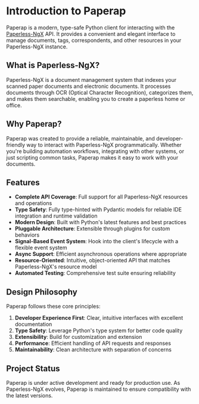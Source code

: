 # Introduction to Paperap

Paperap is a modern, type-safe Python client for interacting with the [Paperless-NgX](https://docs.paperless-ngx.com/) API. It provides a convenient and elegant interface to manage documents, tags, correspondents, and other resources in your Paperless-NgX instance.

## What is Paperless-NgX?

Paperless-NgX is a document management system that indexes your scanned paper documents and electronic documents. It processes documents through OCR (Optical Character Recognition), categorizes them, and makes them searchable, enabling you to create a paperless home or office.

## Why Paperap?

Paperap was created to provide a reliable, maintainable, and developer-friendly way to interact with Paperless-NgX programmatically. Whether you're building automation workflows, integrating with other systems, or just scripting common tasks, Paperap makes it easy to work with your documents.

## Features

- **Complete API Coverage**: Full support for all Paperless-NgX resources and operations
- **Type Safety**: Fully type-hinted with Pydantic models for reliable IDE integration and runtime validation
- **Modern Design**: Built with Python's latest features and best practices
- **Pluggable Architecture**: Extensible through plugins for custom behaviors
- **Signal-Based Event System**: Hook into the client's lifecycle with a flexible event system
- **Async Support**: Efficient asynchronous operations where appropriate
- **Resource-Oriented**: Intuitive, object-oriented API that matches Paperless-NgX's resource model
- **Automated Testing**: Comprehensive test suite ensuring reliability

## Design Philosophy

Paperap follows these core principles:

1. **Developer Experience First**: Clear, intuitive interfaces with excellent documentation
2. **Type Safety**: Leverage Python's type system for better code quality
3. **Extensibility**: Build for customization and extension
4. **Performance**: Efficient handling of API requests and responses
5. **Maintainability**: Clean architecture with separation of concerns

## Project Status

Paperap is under active development and ready for production use. As Paperless-NgX evolves, Paperap is maintained to ensure compatibility with the latest versions.
